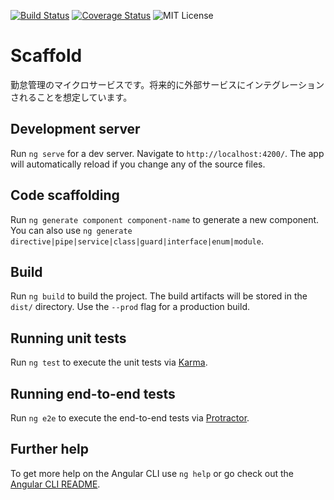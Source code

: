 [![Build Status](https://travis-ci.com/deer-inc/scaffold.svg?branch=master)](https://travis-ci.com/deer-inc/scaffold)
[![Coverage Status](https://coveralls.io/repos/github/deer-inc/scaffold/badge.svg?branch=master)](https://coveralls.io/github/deer-inc/scaffold?branch=master)
![MIT License](https://img.shields.io/github/license/deer-inc/scaffold.svg)

# Scaffold

勤怠管理のマイクロサービスです。将来的に外部サービスにインテグレーションされることを想定しています。

## Development server

Run `ng serve` for a dev server. Navigate to `http://localhost:4200/`. The app will automatically reload if you change any of the source files.

## Code scaffolding

Run `ng generate component component-name` to generate a new component. You can also use `ng generate directive|pipe|service|class|guard|interface|enum|module`.

## Build

Run `ng build` to build the project. The build artifacts will be stored in the `dist/` directory. Use the `--prod` flag for a production build.

## Running unit tests

Run `ng test` to execute the unit tests via [Karma](https://karma-runner.github.io).

## Running end-to-end tests

Run `ng e2e` to execute the end-to-end tests via [Protractor](http://www.protractortest.org/).

## Further help

To get more help on the Angular CLI use `ng help` or go check out the [Angular CLI README](https://github.com/angular/angular-cli/blob/master/README.md).
